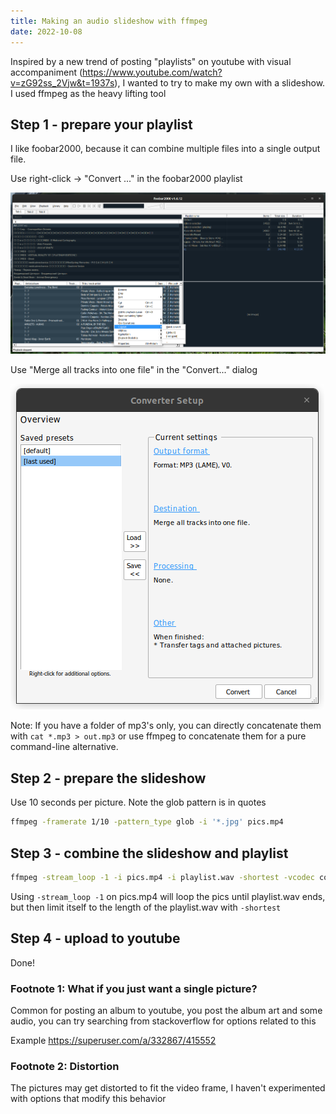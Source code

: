 ```yaml
---
title: Making an audio slideshow with ffmpeg
date: 2022-10-08
---
```


Inspired by a new trend of posting "playlists" on youtube with visual
accompaniment (https://www.youtube.com/watch?v=zG92ss_2Vjw&t=1937s), I wanted to
try to make my own with a slideshow. I used ffmpeg as the heavy lifting tool

## Step 1 - prepare your playlist

I like foobar2000, because it can combine multiple files into a single output
file.

Use right-click -> "Convert ..." in the foobar2000 playlist

![](/media/foobar1.png)

Use "Merge all tracks into one file" in the "Convert..." dialog

![](/media/foobar2.png)

Note: If you have a folder of mp3's only, you can directly concatenate them with
`cat *.mp3 > out.mp3` or use ffmpeg to concatenate them for a pure command-line
alternative.

## Step 2 - prepare the slideshow

Use 10 seconds per picture. Note the glob pattern is in quotes

```sh
ffmpeg -framerate 1/10 -pattern_type glob -i '*.jpg' pics.mp4
```

## Step 3 - combine the slideshow and playlist

```sh
ffmpeg -stream_loop -1 -i pics.mp4 -i playlist.wav -shortest -vcodec copy output.mp4
```

Using `-stream_loop -1` on pics.mp4 will loop the pics until playlist.wav ends,
but then limit itself to the length of the playlist.wav with `-shortest`

## Step 4 - upload to youtube

Done!

### Footnote 1: What if you just want a single picture?

Common for posting an album to youtube, you post the album art and some audio,
you can try searching from stackoverflow for options related to this

Example https://superuser.com/a/332867/415552

### Footnote 2: Distortion

The pictures may get distorted to fit the video frame, I haven't experimented
with options that modify this behavior
